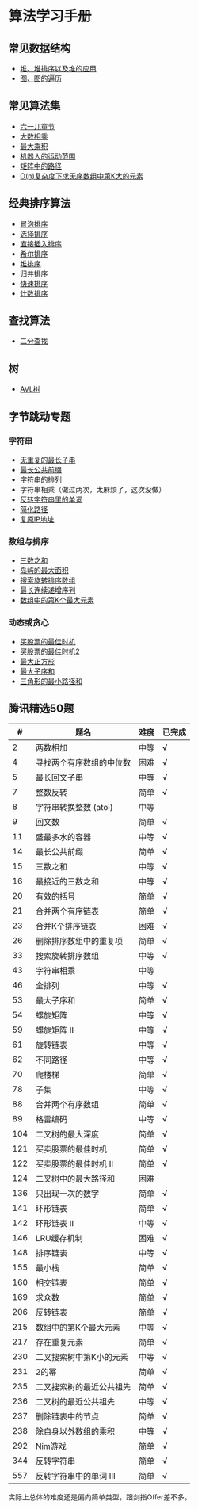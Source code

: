 # 算法学习手册

## 常见数据结构
* [堆、堆排序以及堆的应用](https://github.com/logcas/Algorithm/blob/master/堆.js)
* [图、图的遍历](https://github.com/logcas/Algorithm/blob/master/图.js)

## 常见算法集
* [六一儿童节](https://github.com/logcas/Algorithm/blob/master/%E5%B8%B8%E8%A7%81%E7%AE%97%E6%B3%95/%E5%85%AD%E4%B8%80%E5%84%BF%E7%AB%A5%E8%8A%82.js)
* [大数相乘](https://github.com/logcas/Algorithm/blob/master/%E5%B8%B8%E8%A7%81%E7%AE%97%E6%B3%95/大数相乘.js)
* [最大乘积](https://github.com/logcas/Algorithm/blob/master/%E5%B8%B8%E8%A7%81%E7%AE%97%E6%B3%95/最大乘积.js)
* [机器人的运动范围](https://github.com/logcas/Algorithm/blob/master/%E5%B8%B8%E8%A7%81%E7%AE%97%E6%B3%95/机器人的运动范围.js)
* [矩阵中的路径](https://github.com/logcas/Algorithm/blob/master/%E5%B8%B8%E8%A7%81%E7%AE%97%E6%B3%95/矩阵中的路径.js)
* [O(n)复杂度下求无序数组中第K大的元素](https://github.com/logcas/Algorithm/blob/master/%E5%B8%B8%E8%A7%81%E7%AE%97%E6%B3%95/无序数组中第k大的元素.js)

## 经典排序算法
* [冒泡排序](https://github.com/logcas/Algorithm/blob/master/排序算法/冒泡排序.js)
* [选择排序](https://github.com/logcas/Algorithm/blob/master/排序算法/选择排序.js)
* [直接插入排序](https://github.com/logcas/Algorithm/blob/master/排序算法/直接插入排序.js)
* [希尔排序](https://github.com/logcas/Algorithm/blob/master/排序算法/希尔排序.js)
* [堆排序](https://github.com/logcas/Algorithm/blob/master/排序算法/堆排序.js)
* [归并排序](https://github.com/logcas/Algorithm/blob/master/排序算法/归并排序.js)
* [快速排序](https://github.com/logcas/Algorithm/blob/master/排序算法/快速排序.js)
* [计数排序](https://github.com/logcas/Algorithm/blob/master/排序算法/计数排序.js)

## 查找算法
* [二分查找](https://github.com/logcas/Algorithm/blob/master/查找算法/二分查找.js)

## 树
* [AVL树](https://github.com/logcas/Algorithm/blob/master/树/AVL树.js)

## 字节跳动专题
### 字符串
* [无重复的最长子串](https://github.com/logcas/Algorithm/blob/master/LeetCode/Bytedance/0-无重复最长子串.md)
* [最长公共前缀](https://github.com/logcas/Algorithm/blob/master/LeetCode/Bytedance/1-最长公共前缀.md)
* [字符串的排列](https://github.com/logcas/Algorithm/blob/master/LeetCode/Bytedance/2-字符串的排列.md)
* 字符串相乘（做过两次，太麻烦了，这次没做）
* [反转字符串里的单词](https://github.com/logcas/Algorithm/blob/master/LeetCode/Bytedance/4-反转字符串里的单词.md)
* [简化路径](https://github.com/logcas/Algorithm/blob/master/LeetCode/Bytedance/5-简化路径.md)
* [复原IP地址](https://github.com/logcas/Algorithm/blob/master/LeetCode/Bytedance/6-复原IP地址.md)

### 数组与排序
* [三数之和](https://github.com/logcas/Algorithm/blob/master/LeetCode/Bytedance/7-三数之和.md)
* [岛屿的最大面积](https://github.com/logcas/Algorithm/blob/master/LeetCode/Bytedance/8-岛屿的最大面积.md)
* [搜索旋转排序数组](https://github.com/logcas/Algorithm/blob/master/LeetCode/Bytedance/9-搜索旋转排序数组.md)
* [最长连续递增序列](https://github.com/logcas/Algorithm/blob/master/LeetCode/Bytedance/10-最长连续递增序列.md)
* [数组中的第K个最大元素](https://github.com/logcas/Algorithm/blob/master/LeetCode/Bytedance/11-数组中的第K个最大元素.md)

### 动态或贪心
* [买股票的最佳时机](https://github.com/logcas/Algorithm/blob/master/LeetCode/Bytedance/12-买股票的最佳时机.md)
* [买股票的最佳时机2](https://github.com/logcas/Algorithm/blob/master/LeetCode/Bytedance/13-买股票的最佳时机2.md)
* [最大正方形](https://github.com/logcas/Algorithm/blob/master/LeetCode/Bytedance/14-最大正方形.md)
* [最大子序和](https://github.com/logcas/Algorithm/blob/master/LeetCode/Bytedance/15-最大子序和.md)
* [三角形的最小路径和](https://github.com/logcas/Algorithm/blob/master/LeetCode/Bytedance/16-三角形的最小路径和.md)

## 腾讯精选50题
|#|题名|难度|已完成|
|--|--|--|--|
|2|两数相加|中等|√|
|4|寻找两个有序数组的中位数|困难|√|
|5|最长回文子串|中等|√|
|7|整数反转|简单|√|
|8|	字符串转换整数 (atoi)|中等||
|9|	回文数|	简单|√|
|11|	盛最多水的容器|	中等|√|
|14|	最长公共前缀|	简单|√|
|15|	三数之和|	中等|√|
|16|	最接近的三数之和|	中等|√|
|20|	有效的括号|	简单|√|
|21|	合并两个有序链表|	简单|√|
|23|	合并K个排序链表|	困难|√|
|26|	删除排序数组中的重复项|	简单|√|
|33|	搜索旋转排序数组|	中等|√|
|43|	字符串相乘|	中等||
|46|	全排列|	中等|√|
|53|	最大子序和|	简单|√|
|54|	螺旋矩阵|	中等|√|
|59|	螺旋矩阵 II|	中等|√|
|61|	旋转链表|	中等|√|
|62|	不同路径|	中等|√|
|70|	爬楼梯|	简单|√|
|78|	子集|	中等|√|
|88|	合并两个有序数组|	简单|√|
|89|	格雷编码|	中等|√|
|104|	二叉树的最大深度|	简单|√|
|121|	买卖股票的最佳时机|	简单|√|
|122|	买卖股票的最佳时机 II|	简单|√|
|124|	二叉树中的最大路径和|	困难||
|136|	只出现一次的数字|	简单|√|
|141|	环形链表|	简单|√|
|142|	环形链表 II|	中等|√|
|146|	LRU缓存机制|	困难|√|
|148|	排序链表|	中等|√|
|155|	最小栈|	简单|√|
|160|	相交链表|	简单|√|
|169|	求众数|	简单|√|
|206|	反转链表|	简单|√|
|215|	数组中的第K个最大元素|	中等|√|
|217|	存在重复元素|	简单|√|
|230|	二叉搜索树中第K小的元素|	中等|√|
|231| 2的幂|	简单|√|
|235|	二叉搜索树的最近公共祖先|	简单|√|
|236|	二叉树的最近公共祖先|	中等|√|
|237|	删除链表中的节点|	简单|√|
|238|	除自身以外数组的乘积|	中等|√|
|292|	Nim游戏 |简单|√|
|344|	反转字符串|	简单|√|
|557|	反转字符串中的单词 III|	简单|√|

实际上总体的难度还是偏向简单类型，跟剑指Offer差不多。